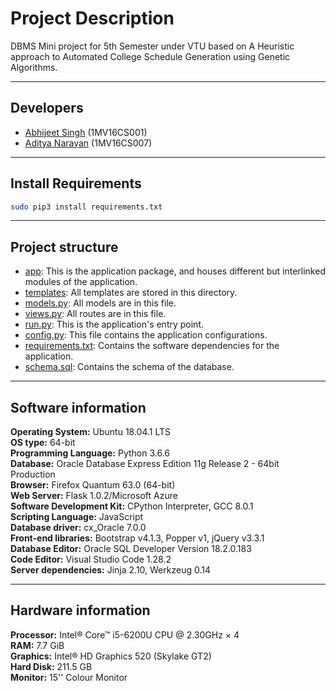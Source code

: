 # Project Description
DBMS Mini project for 5th Semester under VTU based on A Heuristic approach to Automated College Schedule Generation using Genetic Algorithms.

---
## Developers
- [Abhijeet Singh](https://github.com/cseas) (1MV16CS001)
- [Aditya Narayan](https://github.com/NarayanAdi08) (1MV16CS007)

---
## Install Requirements
```sh
sudo pip3 install requirements.txt
```

---
## Project structure
- [app](app): This is the application package, and houses different but interlinked modules of the application.
- [templates](app/templates): All templates are stored in this directory.
- [models.py](app/models.py): All models are in this file.
- [views.py](app/views.py): All routes are in this file.
- [run.py](run.py): This is the application's entry point.
- [config.py](app/config.py): This file contains the application configurations.
- [requirements.txt](requirements.txt): Contains the software dependencies for the application.
- [schema.sql](app/schema.sql): Contains the schema of the database.

---
## Software information
**Operating System:** Ubuntu 18.04.1 LTS  
**OS type:** 64-bit  
**Programming Language:** Python 3.6.6  
**Database:** Oracle Database Express Edition 11g Release 2 - 64bit Production  
**Browser:** Firefox Quantum 63.0 (64-bit)  
**Web Server:** Flask 1.0.2/Microsoft Azure  
**Software Development Kit:** CPython Interpreter, GCC 8.0.1  
**Scripting Language:** JavaScript  
**Database driver:** cx_Oracle 7.0.0  
**Front-end libraries:** Bootstrap v4.1.3, Popper v1, jQuery v3.3.1  
**Database Editor:** Oracle SQL Developer Version 18.2.0.183  
**Code Editor:** Visual Studio Code 1.28.2  
**Server dependencies:** Jinja 2.10, Werkzeug 0.14  

---
## Hardware information
**Processor:** Intel® Core™ i5-6200U CPU @ 2.30GHz × 4  
**RAM:** 7.7 GiB  
**Graphics:** Intel® HD Graphics 520 (Skylake GT2)  
**Hard Disk:** 211.5 GB  
**Monitor:** 15'' Colour Monitor  